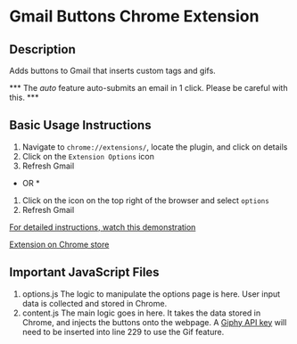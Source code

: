 # Gmail Buttons Chrome Extension

## Description

Adds buttons to Gmail that inserts custom tags and gifs.

*** The *auto* feature auto-submits an email in 1 click. Please be careful with this. ***

## Basic Usage Instructions

1. Navigate to `chrome://extensions/`, locate the plugin, and click on details
2. Click on the `Extension Options` icon
3. Refresh Gmail
* OR *
1. Click on the icon on the top right of the browser and select `options`
2. Refresh Gmail

[For detailed instructions, watch this demonstration](https://www.youtube.com/watch?v=An9cFyygz00)

[Extension on Chrome store](https://chrome.google.com/webstore/detail/gmail-buttons/jmcajpbnkcmpoajjgfojgjbbhjjcejah)


## Important JavaScript Files
1. options.js
The logic to manipulate the options page is here. User input data is collected and stored in Chrome.
2. content.js
The main logic goes in here. It takes the data stored in Chrome, and injects the buttons onto the webpage. A [Giphy API key](https://developers.giphy.com/) will need to be inserted into line 229 to use the Gif feature.
